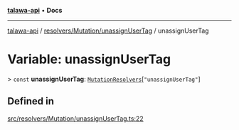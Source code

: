 [**talawa-api**](../../../../README.md) • **Docs**

***

[talawa-api](../../../../modules.md) / [resolvers/Mutation/unassignUserTag](../README.md) / unassignUserTag

# Variable: unassignUserTag

\> `const` **unassignUserTag**: [`MutationResolvers`](../../../../types/generatedGraphQLTypes/type-aliases/MutationResolvers.md)\[`"unassignUserTag"`\]

## Defined in

[src/resolvers/Mutation/unassignUserTag.ts:22](https://github.com/PalisadoesFoundation/talawa-api/blob/2f8fb6988cd34004fbbf76550c8eef691b861a19/src/resolvers/Mutation/unassignUserTag.ts#L22)
